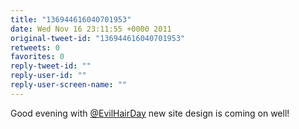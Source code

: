 ```yaml
---
title: "136944616040701953"
date: Wed Nov 16 23:11:55 +0000 2011
original-tweet-id: "136944616040701953"
retweets: 0
favorites: 0
reply-tweet-id: ""
reply-user-id: ""
reply-user-screen-name: ""
---
```

Good evening with <a href="https://twitter.com/EvilHairDay">@EvilHairDay</a> new site design is coming on well!
